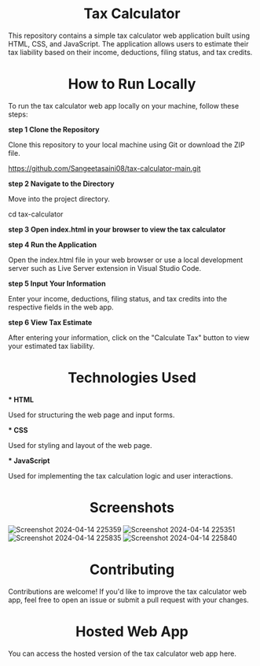 **<h1 align="center" id="title">Tax Calculator </h1>**
<p>This repository contains a simple tax calculator web application built using HTML, CSS, and JavaScript. The application allows users to estimate their tax liability based on their income, deductions, filing status, and tax credits.</p>

**<h1 align="center" id="title">How to Run Locally</h1>**
<p>To run the tax calculator web app locally on your machine, follow these steps:</p>

**<p> step 1 Clone the Repository</p>**
  Clone this repository to your local machine using Git or download the ZIP file.
  
   https://github.com/Sangeetasaini08/tax-calculator-main.git
   
**<p> step 2 Navigate to the Directory </p>**
Move into the project directory.

cd tax-calculator

**<p> step 3 Open index.html in your browser to view the tax calculator </p>**


**<p> step 4 Run the Application</p>**
Open the index.html file in your web browser or use a local development server such as Live Server extension in Visual Studio Code.

**<p> step 5 Input Your Information</p>**
Enter your income, deductions, filing status, and tax credits into the respective fields in the web app.

**<p> step 6 View Tax Estimate</p>**
After entering your information, click on the "Calculate Tax" button to view your estimated tax liability.

**<h1 align="center" id="title">Technologies Used</h1>**
**<p> * HTML</p>** Used for structuring the web page and input forms.
**<p> * CSS</P>** Used for styling and layout of the web page.
**<p> * JavaScript</p>** Used for implementing the tax calculation logic and user interactions.

**<h1 align="center" id="title"> Screenshots</h1>**
 ![Screenshot 2024-04-14 225359](https://github.com/Sangeetasaini08/tax-calculator-main/assets/167005226/7a0b72d6-bf57-40df-a0c9-017c9b2ce3ce)
![Screenshot 2024-04-14 225351](https://github.com/Sangeetasaini08/tax-calculator-main/assets/167005226/494b7517-852d-4e83-8e85-e1260883ecf4)
![Screenshot 2024-04-14 225835](https://github.com/Sangeetasaini08/tax-calculator-main/assets/167005226/2b2ea3eb-9653-447e-a8c9-33b0918f0bd6)
![Screenshot 2024-04-14 225840](https://github.com/Sangeetasaini08/tax-calculator-main/assets/167005226/d3d05400-21cf-489a-b05e-d457e2ad7137)



**<h1 align="center" id="title"> Contributing </h1>**
Contributions are welcome! If you'd like to improve the tax calculator web app, feel free to open an issue or submit a pull request with your changes.

**<h1 align= "center" id = "title"> Hosted Web App </h1>**
You can access the hosted version of the tax calculator web app here.


